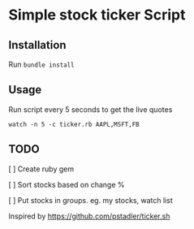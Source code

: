 # Simple stock ticker Script


## Installation

Run `bundle install`

## Usage

Run script every 5 seconds to get the live quotes

`watch -n 5 -c ticker.rb AAPL,MSFT,FB`

## TODO

[ ] Create ruby gem

[ ] Sort stocks based on change %

[ ] Put stocks in groups. eg. my stocks, watch list
 
Inspired by https://github.com/pstadler/ticker.sh